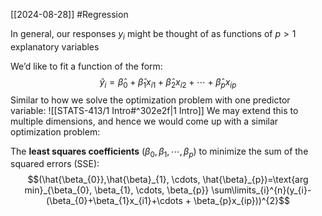 [[2024-08-28]] #Regression 

In general, our responses $y_i$ might be thought of as functions of $p > 1$ explanatory variables

We’d like to fit a function of the form:
$$\hat{y}_{i}=\hat{\beta}_{0}+\hat{\beta}_{1}x_{i1}+\hat{\beta}_{2}x_{i2}+\cdots+\hat{\beta}_{p}x_{ip}$$
Similar to how we solve the optimization problem with one predictor variable: ![[STATS-413/1 Intro#^302e2f|1 Intro]]
We may extend this to multiple dimensions, and hence we would come up with a similar optimization problem: 

The **least squares coefficients** $(\beta_{0},\beta_{1}, \cdots, \beta_{p})$ to minimize the sum of the squared errors (SSE):
$$(\hat{\beta_{0}},\hat{\beta}_{1}, \cdots, \hat{\beta}_{p})=\text{arg min}_{\beta_{0}, \beta_{1}, \cdots, \beta_{p}} \sum\limits_{i}^{n}(y_{i}-(\beta_{0}+\beta_{1}x_{i1}+\cdots + \beta_{p}x_{ip}))^{2}$$
